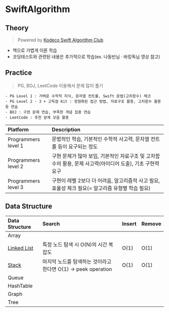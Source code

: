 # SwiftAlgorithm

## Theory
> Powered by [Kodeco Swift Algorithm Club](https://github.com/kodecocodes/swift-algorithm-club)

- 책으로 가볍게 이론 학습
- 코딩테스트와 관련된 내용은 추가적으로 학습(ex. 나동빈님 · 바킹독님 영상 참고)

## Practice
> PG, BOJ, LeetCode 이용해서 문제 많이 풀기

```
- PG Level 1 : 가벼운 수학적 지식, 문자열 컨트롤, Swift 문법(고차함수) 체크
- PG Level 2 · 3 + 고득점 Kit : 정형화된 접근 방법, 자료구조 활용, 고차함수 활용 등 연습
- BOJ : 구현 문제 연습, 부족한 개념 집중 연습
- LeetCode : 추천 문제 모음 활용
```

|Platform|Description|
|:--|:--|
|Programmers level 1|문법적인 학습, 기본적인 수학적 사고력, 문자열 컨트롤 등이 요구되는 정도|
|Programmers level 2|구현 문제가 많아 보임, 기본적인 자료구조 및 고차함수의 활용, 문제 사고력(아이디어 도출), 기초 구현력 요구|
|Programmers level 3|구현이 레벨 2보다 더 어려움, 알고리즘적 사고 필요, 효율성 체크 필요(= 알고리즘 유형별 학습 필요)| 

## Data Structure

|Data Structure|Search|Insert|Remove|
|:--|:--|:--|:--|
|Array||
|[Linked List](https://github.com/Taehyeon-Kim/SwiftAlgorithm/issues/18)|특정 노드 탐색 시 O(N)의 시간 복잡도|O(1)|O(1)|
|[Stack](https://github.com/Taehyeon-Kim/SwiftAlgorithm/issues/17)|마지막 노드를 탐색하는 것이라고 한다면 O(1) -> peek operation|O(1)|O(1)|
|Queue||
|HashTable||
|Graph||
|Tree||
